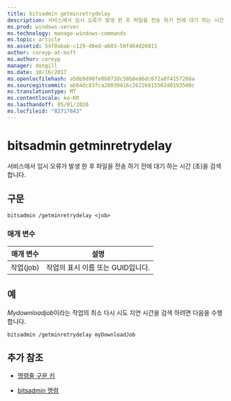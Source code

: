 ```yaml
---
title: bitsadmin getminretrydelay
description: 서비스에서 임시 오류가 발생 한 후 파일을 전송 하기 전에 대기 하는 시간 (초)을 검색 하는 bitsadmin getminretrydelay 명령에 대 한 참조 항목입니다.
ms.prod: windows-server
ms.technology: manage-windows-commands
ms.topic: article
ms.assetid: 54f0abab-c129-40ed-a603-50f464d26011
author: coreyp-at-msft
ms.author: coreyp
manager: dongill
ms.date: 10/16/2017
ms.openlocfilehash: a50b9d98fe0b873dc58b8e86dc672a8f4157208a
ms.sourcegitcommit: ab64dc83fca28039416c26226815502d0193500c
ms.translationtype: MT
ms.contentlocale: ko-KR
ms.lasthandoff: 05/01/2020
ms.locfileid: "82717843"
---
```

# <a name="bitsadmin-getminretrydelay"></a>bitsadmin getminretrydelay

서비스에서 임시 오류가 발생 한 후 파일을 전송 하기 전에 대기 하는 시간 (초)을 검색 합니다.

## <a name="syntax"></a>구문

```
bitsadmin /getminretrydelay <job>
```

### <a name="parameters"></a>매개 변수

| 매개 변수 | 설명 |
| -------------- | -------------- |
| 작업(job) | 작업의 표시 이름 또는 GUID입니다. |

## <a name="examples"></a>예

*Mydownloadjob*이라는 작업의 최소 다시 시도 지연 시간을 검색 하려면 다음을 수행 합니다.

```
bitsadmin /getminretrydelay myDownloadJob
```

## <a name="additional-references"></a>추가 참조

- [명령줄 구문 키](command-line-syntax-key.md)

- [bitsadmin 명령](bitsadmin.md)
